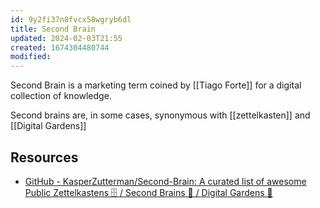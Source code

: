 ```yaml
---
id: 9y2fi37n8fvcx58wgryb6dl
title: Second Brain
updated: 2024-02-03T21:55
created: 1674304480744
modified: 
---
```

  
  Second Brain is a marketing term coined by [[Tiago Forte]] for a digital collection of knowledge.
  
  Second brains are, in some cases, synonymous with [[zettelkasten]] and [[Digital Gardens]]
## Resources
- [GitHub - KasperZutterman/Second-Brain: A curated list of awesome Public Zettelkastens 🗄️ / Second Brains 🧠 / Digital Gardens 🌱](https://github.com/kasperzutterman/second-brain)